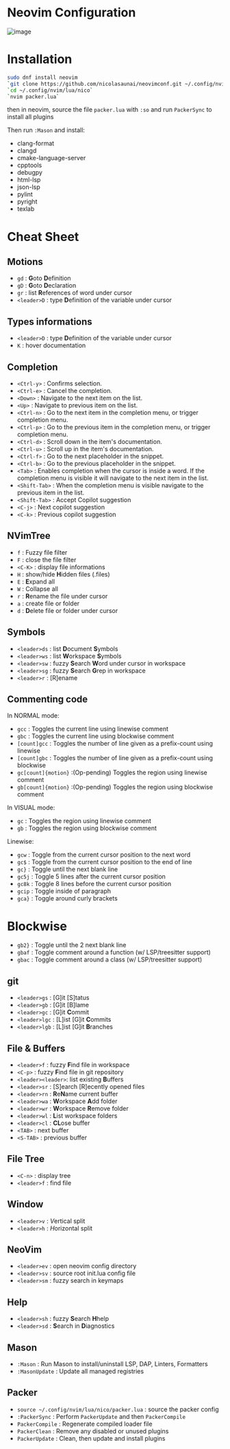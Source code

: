 # Neovim Configuration

![image](https://user-images.githubusercontent.com/3200931/210149073-61275f5b-c3bf-4b58-82ea-944da04e35d7.png)

# Installation

 

```bash
sudo dnf install neovim
`git clone https://github.com/nicolasaunai/neovimconf.git ~/.config/nvim`
`cd ~/.config/nvim/lua/nico`
`nvim packer.lua`
```

then in neovim, source the file `packer.lua` with  `:so`
and run `PackerSync` to install all plugins


Then run `:Mason` and install:


- clang-format
- clangd
- cmake-language-server
- cpptools
- debugpy
- html-lsp
- json-lsp
- pylint
- pyright
- texlab




# Cheat Sheet



## Motions

- `gd`             : **G**oto **D**efinition
- `gD`             : **G**oto **D**eclaration
- `gr`             : list **R**eferences of word under cursor
- `<leader>D`      : type **D**efinition of the variable under cursor


## Types informations

- `<leader>D`      : type **D**efinition of the variable under cursor
- `K`              : hover documentation


## Completion

- `<Ctrl-y>`       : Confirms selection.
- `<Ctrl-e>`       : Cancel the completion.
- `<Down>`         : Navigate to the next item on the list.
- `<Up>`           : Navigate to previous item on the list.
- `<Ctrl-n>`       : Go to the next item in the completion menu, or trigger completion menu.
- `<Ctrl-p>`       : Go to the previous item in the completion menu, or trigger completion menu.
- `<Ctrl-d>`       : Scroll down in the item's documentation.
- `<Ctrl-u>`       : Scroll up in the item's documentation.
- `<Ctrl-f>`       : Go to the next placeholder in the snippet.
- `<Ctrl-b>`       : Go to the previous placeholder in the snippet.
- `<Tab>`          : Enables completion when the cursor is inside a word. If the completion menu is visible it will navigate to the next item in the list.
- `<Shift-Tab>`    : When the completion menu is visible navigate to the previous item in the list.
- `<Shift-Tab>`    : Accept Copilot suggestion
- `<C-j>`          : Next copilot suggestion
- `<C-k>`          : Previous copilot suggestion


## NVimTree

- `f`              : Fuzzy file filter
- `F`              : close the file filter
- `<C-K>`          : display file informations
- `H`              : show/hide **H**idden files (.files)
- `E`              : **E**xpand all
- `W`              : Collapse all
- `r`              : **R**ename the file under cursor
- `a`              : create file or folder
- `d`              : **D**elete file or folder under cursor


## Symbols

- `<leader>ds`     : list **D**ocument **S**ymbols
- `<leader>ws`     : list **W**orkspace **S**ymbols
- `<leader>sw`     : fuzzy **S**earch **W**ord under cursor in workspace
- `<leader>sg`     : fuzzy **S**earch **G**rep in workspace
- `<leader>r`      : [R]ename


## Commenting code

In  NORMAL mode: 
- `gcc`                : Toggles the current line using linewise comment
- `gbc`                : Toggles the current line using blockwise comment
- `[count]gcc`         : Toggles the number of line given as a prefix-count using linewise
- `[count]gbc`         : Toggles the number of line given as a prefix-count using blockwise
- `gc[count]{motion}`  :(Op-pending) Toggles the region using linewise comment
- `gb[count]{motion}`  :(Op-pending) Toggles the region using blockwise comment

In VISUAL mode: 
- `gc` : Toggles the region using linewise comment
- `gb` : Toggles the region using blockwise comment

Linewise:


- `gcw`  : Toggle from the current cursor position to the next word
- `gc$`  : Toggle from the current cursor position to the end of line
- `gc}`  : Toggle until the next blank line
- `gc5j` : Toggle 5 lines after the current cursor position
- `gc8k` : Toggle 8 lines before the current cursor position
- `gcip` : Toggle inside of paragraph
- `gca}` : Toggle around curly brackets

# Blockwise

- `gb2}` : Toggle until the 2 next blank line
- `gbaf` : Toggle comment around a function (w/ LSP/treesitter support)
- `gbac` : Toggle comment around a class (w/ LSP/treesitter support)


## git

- `<leader>gs`     : [G]it [S]tatus
- `<leader>gb`     : [G]it [B]lame
- `<leader>gc`     : [G]it **C**ommit
- `<leader>lgc`    : [L]ist [G]it **C**ommits
- `<leader>lgb`    : [L]ist [G]it **B**ranches


## File & Buffers

- `<leader>f`       : fuzzy **F**ind file in workspace
- `<C-p>`           : fuzzy **F**ind file in git repository
- `<leader><leader>`: list existing **B**uffers 
- `<leader>sr`      : [S]earch [R]ecently opened files
- `<leader>rn`      : **R**e**N**ame  current buffer
- `<leader>wa`      : **W**orkspace **A**dd folder 
- `<leader>wr`      : **W**orkspace **R**emove folder 
- `<leader>wl`      : **L**ist workspace folders
- `<leader>cl`      : **CL**ose buffer
- `<TAB>`           : next buffer
- `<S-TAB>`         : previous buffer


## File Tree

- `<C-n>`           : display tree
- `<leader>f`       : find file



## Window

- `<leader>v`       : *V*ertical split
- `<leader>h`       : *H*orizontal split


## NeoVim

- `<leader>ev`      : open neovim config directory
- `<leader>sv`      : source root init.lua config file
- `<leader>sm`      : fuzzy search in keymaps



## Help
- `<leader>sh`     : fuzzy **S**earch **H**help
- `<leader>sd`     : **S**earch in **D**iagnostics




## Mason

- `:Mason`         : Run Mason to install/uninstall LSP, DAP, Linters, Formatters
- `:MasonUpdate`   : Update all managed registries


## Packer

- `source ~/.config/nvim/lua/nico/packer.lua`   : source the packer config
- `:PackerSync`     : Perform `PackerUpdate` and then `PackerCompile`
- `PackerCompile`   : Regenerate compiled loader file
- `PackerClean`     : Remove any disabled or unused plugins
- `PackerUpdate`    : Clean, then update and install plugins


